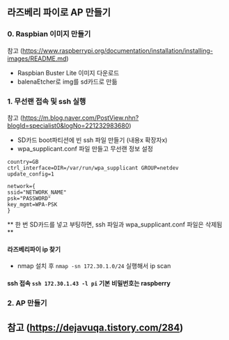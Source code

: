 ## 라즈베리 파이로 AP 만들기

### 0. Raspbian 이미지 만들기
참고 (https://www.raspberrypi.org/documentation/installation/installing-images/README.md)
- Raspbian Buster Lite 이미지 다운로드
- balenaEtcher로 img를 sd카드로 만듦

### 1. 무선랜 접속 및 ssh 실행
참고 (https://m.blog.naver.com/PostView.nhn?blogId=specialist0&logNo=221232983680)
- SD카드 boot파티션에 빈 ssh 파일 만들기 (내용x 확장자x)
- wpa_supplicant.conf 파일 만들고 무선랜 정보 설정
~~~
country=GB
ctrl_interface=DIR=/var/run/wpa_supplicant GROUP=netdev
update_config=1

network={
ssid="NETWORK_NAME"
psk="PASSWORD"
key_mgmt=WPA-PSK
}
~~~
** 한 번 SD카드를 넣고 부팅하면, ssh 파일과 wpa_supplicant.conf 파일은 삭제됨 **

#### 라즈베리파이 ip 찾기
- nmap 설치 후 `nmap -sn 172.30.1.0/24` 실행해서 ip scan

#### ssh 접속 `ssh 172.30.1.43 -l pi` 기본 비밀번호는 raspberry

### 2. AP 만들기
참고 (https://dejavuqa.tistory.com/284)
- 
